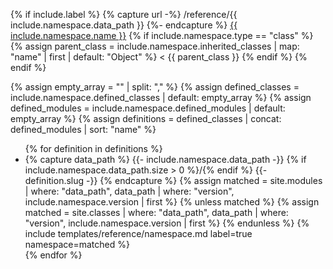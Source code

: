 {% if include.label %}
  {% capture url -%}
    /reference/{{ include.namespace.data_path }}
  {%- endcapture %}
  <a href="{{ url }}">{{ include.namespace.name }}</a>
  {% if include.namespace.type == "class" %}
  {% assign parent_class = include.namespace.inherited_classes | map: "name" | first | default: "Object" %}
  &lt; {{ parent_class }}
  {% endif %}
{% endif %}

{% assign empty_array = "" | split: "," %}
{% assign defined_classes = include.namespace.defined_classes | default: empty_array %}
{% assign defined_modules = include.namespace.defined_modules | default: empty_array %}
{% assign definitions = defined_classes | concat: defined_modules | sort: "name" %}

<ul>
{% for definition in definitions %}
  <li>
    {% capture data_path %}
      {{- include.namespace.data_path -}}
      {% if include.namespace.data_path.size > 0 %}/{% endif %}
      {{- definition.slug -}}
    {% endcapture %}
    {% assign matched = site.modules | where: "data_path", data_path | where: "version", include.namespace.version | first %}
    {% unless matched %}
      {% assign matched = site.classes | where: "data_path", data_path | where: "version", include.namespace.version | first %}
    {% endunless %}
    {% include templates/reference/namespace.md label=true namespace=matched %}
  </li>
{% endfor %}
</ul>
